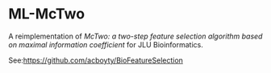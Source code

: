 # ML-McTwo
A reimplementation of *McTwo: a two-step feature selection algorithm based on maximal information coefficient* for JLU Bioinformatics.

See:https://github.com/acboyty/BioFeatureSelection
